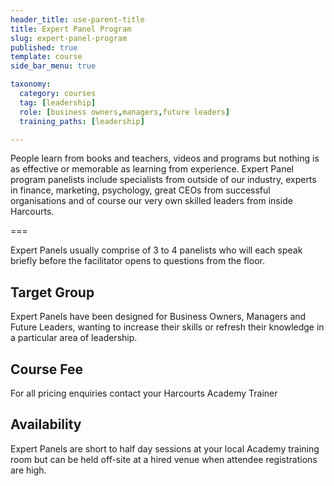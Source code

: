 ```yaml
---
header_title: use-parent-title
title: Expert Panel Program
slug: expert-panel-program
published: true
template: course
side_bar_menu: true

taxonomy:
  category: courses
  tag: [leadership]
  role: [business owners,managers,future leaders]
  training_paths: [leadership]

---
```


People learn from books and teachers, videos and programs but nothing is as effective or memorable as learning from experience. Expert Panel program panelists include specialists from outside of our industry, experts in finance, marketing, psychology, great CEOs from successful organisations and of course our very own skilled leaders from inside Harcourts.

===

Expert Panels usually comprise of 3 to 4 panelists who will each speak briefly before the facilitator opens to questions from the floor. 

## Target Group
Expert Panels have been designed for Business Owners, Managers and Future Leaders, wanting to increase their skills or refresh their knowledge in a particular area of leadership.

## Course Fee
For all pricing enquiries contact your Harcourts Academy Trainer

## Availability
Expert Panels are short to half day sessions at your local Academy training room but can be held off-site at a hired venue when attendee registrations are high.
